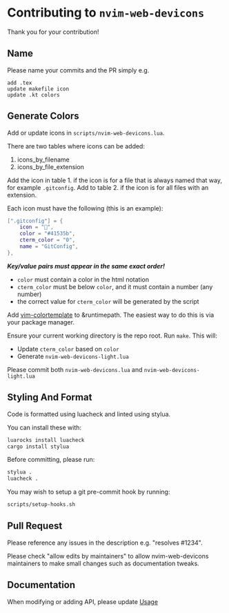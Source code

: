 # Contributing to `nvim-web-devicons`

Thank you for your contribution!

## Name

Please name your commits and the PR simply e.g.

    add .tex
    update makefile icon
    update .kt colors

## Generate Colors

Add or update icons in `scripts/nvim-web-devicons.lua`.

There are two tables where icons can be added:
1. icons_by_filename
2. icons_by_file_extension

Add the icon in table 1. if the icon is for a file that is always named that
way, for example `.gitconfig`. Add to table 2. if the icon is for all files
with an extension.

Each icon must have the following (this is an example):
```lua
[".gitconfig"] = {
    icon = "",
    color = "#41535b",
    cterm_color = "0",
    name = "GitConfig",
},
```
___Key/value pairs must appear in the same exact order!___

- `color` must contain a color in the html notation
- `cterm_color` must be below `color`, and it must contain a number (any number)
- the correct value for `cterm_color` will be generated by the script

Add [vim-colortemplate](https://github.com/lifepillar/vim-colortemplate) to &runtimepath. The easiest way to do this is via your package manager.

Ensure your current working directory is the repo root.
Run `make`. This will:
- Update `cterm_color` based on `color`
- Generate `nvim-web-devicons-light.lua`

Please commit both `nvim-web-devicons.lua` and `nvim-web-devicons-light.lua`

## Styling And Format

Code is formatted using luacheck and linted using stylua.

You can install these with:
```sh
luarocks install luacheck
cargo install stylua
```

Before committing, please run:
```sh
stylua .
luacheck .
```

You may wish to setup a git pre-commit hook by running:
```sh
scripts/setup-hooks.sh
```

## Pull Request

Please reference any issues in the description e.g. "resolves #1234".

Please check "allow edits by maintainers" to allow nvim-web-devicons maintainers to make small changes such as documentation tweaks.

## Documentation

When modifying or adding API, please update [Usage](README.md#Usage)
